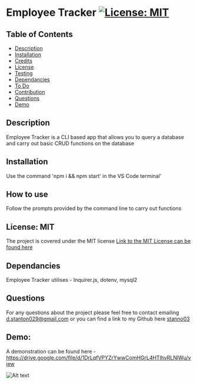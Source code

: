 
  
  # Employee Tracker [![License: MIT](https://img.shields.io/badge/License-MIT-yellow.svg)](https://opensource.org/licenses/MIT)
 
  ## Table of Contents

  - [Description](#description)
  - [Installation](#installation)
  - [Credits](#credits)
  - [License](#license)
  - [Testing](#testing)
  - [Dependancies](#dependancies)
  - [To Do](#todo) 
  - [Contribution](#contribution)
  - [Questions](#questions)
  - [Demo](#demo) 

  ## Description

  Employee Tracker is a CLI based app that allows you to query a database and carry out basic CRUD functions on the database

  ## Installation

  Use the command 'npm i && npm start' in the VS Code terminal'

  ## How to use

  Follow the prompts provided by the command line to carry out functions

  ## License: MIT
The project is covered under the MIT license 
[Link to the MIT License can be found here](https://opensource.org/licenses/MIT)
  

  ## Dependancies

Employee Tracker utilises - Inquirer.js, dotenv, mysql2 


  ## Questions 

  For any questions about the project please feel free to contact emailing [d.stanton029@gmail.com](mailto:d.stanton029@gmail.com)
  or you can find a link to my Github here [stanno03](https://github.com/stanno03)

 ## Demo:
 
  A demonstration can be found here - https://drive.google.com/file/d/1DrLqfVPYZrYwwComHGrL4HTlhvRLNlWu/view

  ![Alt text]()
